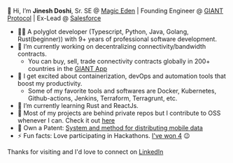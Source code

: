 👋 Hi, I’m **Jinesh Doshi**, Sr. SE @ [Magic Eden](https://magiceden.io) | Founding Engineer @ [GIANT Protocol](https://giantprotocol.org) | Ex-Lead @ [Salesforce](https://salesforce.com)

- 🧑‍💻  A polyglot developer (Typescript, Python, Java, Golang, Rust(beginner)) with 9+ years of professional software development. 
- 🔭  I’m currently working on decentralizing connectivity/bandwidth contracts. 
  - You can buy, sell, trade connectivity contracts globally in 200+ countries in the [GIANT App](https://giant.app.link/jineshdoshi-github-readme)
- 🤩  I get excited about containerization, devOps and automation tools that boost my productivity.
  - Some of my favorite tools and softwares are Docker, Kubernetes, Github-actions, Jenkins, Terraform, Terragrunt, etc.
- 🌱  I’m currently learning Rust and ReactJs.
- 🫶  Most of my projects are behind private repos but I contribute to OSS whenever I can. Check it out [here](https://github.com/jineshdoshi?tab=repositories&q=&type=public&language=&sort=stargazers)
- 📜 Own a Patent: [System and method for distributing mobile data](https://patents.google.com/patent/US10038610B2/en?inventor=Jinesh+Doshi)
- ⚡  Fun facts: Love participating in Hackathons. [I've won 4](https://www.linkedin.com/in/jineshdoshi2610/details/projects/) 😉

Thanks for visiting and I'd love to connect on [LinkedIn](https://www.linkedin.com/in/jineshdoshi2610)


<!--
**jineshdoshi/jineshdoshi** is a ✨ _special_ ✨ repository because its `README.md` (this file) appears on your GitHub profile.

![](https://komarev.com/ghpvc/?username=jineshdoshi) 

-->
